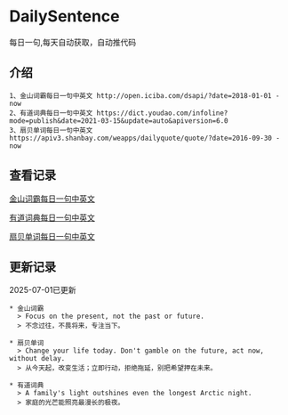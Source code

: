 # DailySentence

每日一句,每天自动获取，自动推代码

## 介绍

```
1、金山词霸每日一句中英文 http://open.iciba.com/dsapi/?date=2018-01-01 - now
2、有道词典每日一句中英文 https://dict.youdao.com/infoline?mode=publish&date=2021-03-15&update=auto&apiversion=6.0
3、扇贝单词每日一句中英文 https://apiv3.shanbay.com/weapps/dailyquote/quote/?date=2016-09-30 - now
```

## 查看记录

[金山词霸每日一句中英文](./data/iciba/)

[有道词典每日一句中英文](./data/youdao/)

[扇贝单词每日一句中英文](./data/shanbay/)

## 更新记录
2025-07-01已更新 
```
* 金山词霸
  > Focus on the present, not the past or future.
  > 不念过往，不畏将来，专注当下。

* 扇贝单词
  > Change your life today. Don't gamble on the future, act now, without delay.
  > 从今天起，改变生活；立即行动，拒绝拖延，别把希望押在未来。

* 有道词典
  > A family's light outshines even the longest Arctic night.
  > 家庭的光芒能照亮最漫长的极夜。

```
